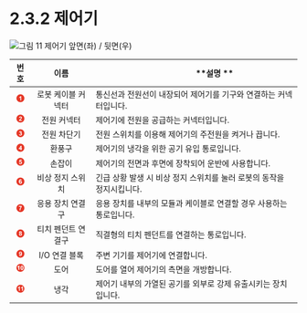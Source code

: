 ﻿# 2.3.2 제어기

![그림 11 제어기 앞면(좌) / 뒷면(우)](../../_assets/controller\_part\_name.png)

|               **번호**              |   **이름**   | 　　　　　\*\*설명 \*\*                         |
| :-------------------------------: | :--------: | ---------------------------------------- |
|  ![](../../_assets/1.png) | 로봇 케이블 커넥터 | 통신선과 전원선이 내장되어 제어기를 기구와 연결하는 커넥터입니다.     |
|  ![](../../_assets/2.png) |   전원 커넥터   | 제어기에 전원을 공급하는 커넥터입니다.                    |
|  ![](../../_assets/3.png) |   전원 차단기   | 전원 스위치를 이용해 제어기의 주전원을 켜거나 끕니다.           |
|  ![](../../_assets/4.png) |     환풍구    | 제어기의 냉각을 위한 공기 유입 통로입니다.                 |
|  ![](../../_assets/5.png) |     손잡이    | 제어기의 전면과 후면에 장착되어 운반에 사용합니다.             |
|  ![](../../_assets/6.png) |  비상 정지 스위치 | 긴급 상황 발생 시 비상 정지 스위치를 눌러 로봇의 동작을 정지시킵니다. |
|  ![](../../_assets/7.png) |  응용 장치 연결구 | 응용 장치를 내부의 모듈과 케이블로 연결할 경우 사용하는 통로입니다.   |
|  ![](../../_assets/8.png) | 티치 펜던트 연결구 | 직결형의 티치 펜던트를 연결하는 통로입니다.                 |
|  ![](../../_assets/9.png) |  I/O 연결 블록 | 주변 기기를 제어기에 연결합니다.                       |
| ![](../../_assets/10.png) |     도어     | 도어를 열어 제어기의 측면을 개방합니다.                   |
| ![](../../_assets/11.png) |     냉각     | 제어기 내부의 가열된 공기를 외부로 강제 유출시키는 장치입니다.      |
